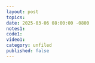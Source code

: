 ```yaml
---
layout: post
topics: 
date: 2025-03-06 08:00:00 -0800
notes1: 
code1: 
video1: 
category: unfiled
published: false
---
```


